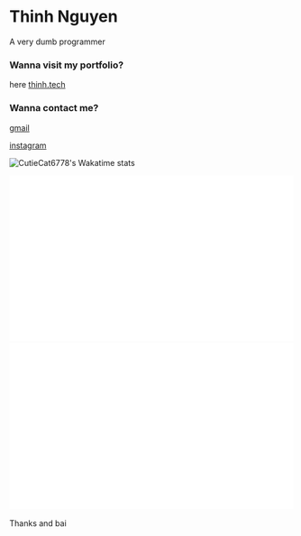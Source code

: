 # Thinh Nguyen

A very dumb programmer

### Wanna visit my portfolio?

here [thinh.tech](https://thinh.tech)

### Wanna contact me?

[gmail](mailto:thinh@thinh.tech)

[instagram](https://instagram.com/txzje)

![CutieCat6778's Wakatime stats](https://github-readme-stats.vercel.app/api/wakatime/?username=CutieCat6778&show_icons=true&theme=transparent)

![overview](https://raw.githubusercontent.com/CutieCat6778/github-stats/master/generated/overview.svg#gh-dark-mode-only)
![languages](https://raw.githubusercontent.com/CutieCat6778/github-stats/master/generated/languages.svg#gh-dark-mode-only)

Thanks and bai

